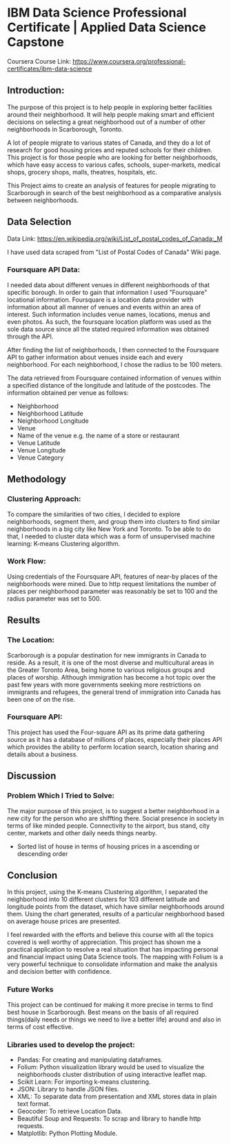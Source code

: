 # IBM Data Science Professional Certificate | Applied Data Science Capstone

Coursera Course Link: https://www.coursera.org/professional-certificates/ibm-data-science 

## Introduction:
The purpose of this project is to help people in exploring better facilities around their neighborhood. It will help people making smart and efficient decisions on selecting a great neighborhood out of a number of other neighborhoods in Scarborough, Toronto.

A lot of people migrate to various states of Canada, and they do a lot of research for good housing prices and reputed schools for their children. This project is for those people who are looking for better neighborhoods, which have easy access to various cafes, schools, super-markets, medical shops, grocery shops, malls, theatres, hospitals, etc.

This Project aims to create an analysis of features for people migrating to Scarborough in search of the best neighborhood as a comparative analysis between neighborhoods.

## Data Selection
Data Link: https://en.wikipedia.org/wiki/List_of_postal_codes_of_Canada:_M

I have used data scraped from "List of Postal Codes of Canada" Wiki page.

### Foursquare API Data:
I needed data about different venues in different neighborhoods of that specific borough. In order to gain that information I used "Foursquare" locational information. Foursquare is a location data provider with information about all manner of venues and events within an area of interest. Such information includes venue names, locations, menus and even photos. As such, the foursquare location platform was used as the sole data source since all the stated required information was obtained through the API.

After finding the list of neighborhoods, I then connected to the Foursquare API to gather information about venues inside each and every neighborhood. For each neighborhood, I chose the radius to be 100 meters.

The data retrieved from Foursquare contained information of venues within a specified distance of the longitude and latitude of the postcodes. The information obtained per venue as follows:
*  Neighborhood
*  Neighborhood Latitude
*  Neighborhood Longitude
*  Venue
*  Name of the venue e.g. the name of a store or restaurant
*  Venue Latitude
*  Venue Longitude
*  Venue Category

## Methodology

### Clustering Approach:
To compare the similarities of two cities, I decided to explore neighborhoods, segment them, and group them into clusters to find similar neighborhoods in a big city like New York and Toronto. To be able to do that, I needed to cluster data which was a form of unsupervised machine learning: K-means Clustering algorithm.

### Work Flow:
Using credentials of the Foursquare API, features of near-by places of the neighborhoods were mined. Due to http request limitations the number of places per neighborhood parameter was reasonably be set to 100 and the radius parameter was set to 500.

## Results

### The Location:
Scarborough is a popular destination for new immigrants in Canada to reside. As a result, it is one of the most diverse and multicultural areas in the Greater Toronto Area, being home to various religious groups and places of worship. Although immigration has become a hot topic over the past few years with more governments seeking more restrictions on immigrants and refugees, the general trend of immigration into Canada has been one of on the rise.

### Foursquare API:
This project has used the Four-square API as its prime data gathering source as it has a database of millions of places, especially their places API which provides the ability to perform location search, location sharing and details about a business.

## Discussion

### Problem Which I Tried to Solve:
The major purpose of this project, is to suggest a better neighborhood in a new city for the person who are shiffting there. Social presence in society in terms of like minded people. Connectivity to the airport, bus stand, city center, markets and other daily needs things nearby.
* Sorted list of house in terms of housing prices in a ascending or descending order

## Conclusion
In this project, using the K-means Clustering algorithm, I separated the neighborhood into 10 different clusters for 103 different latitude and longitude points from the dataset, which have similar neighborhoods around them. Using the chart generated, results of a particular neighborhood based on average house prices are presented.

I feel rewarded with the efforts and believe this course with all the topics covered is well worthy of appreciation. This project has shown me a practical application to resolve a real situation that has impacting personal and financial impact using Data Science tools. The mapping with Folium is a very powerful technique to consolidate information and make the analysis and decision better with confidence.

### Future Works
This project can be continued for making it more precise in terms to find best house in Scarborough. Best means on the basis of all required things(daily needs or things we need to live a better life) around and also in terms of cost effective.

### Libraries used to develop the project:
* Pandas: For creating and manipulating dataframes.
* Folium: Python visualization library would be used to visualize the neighborhoods cluster distribution of using interactive leaflet map.
* Scikit Learn: For importing k-means clustering.
* JSON: Library to handle JSON files.
* XML: To separate data from presentation and XML stores data in plain text format.
* Geocoder: To retrieve Location Data.
* Beautiful Soup and Requests: To scrap and library to handle http requests.
* Matplotlib: Python Plotting Module.

